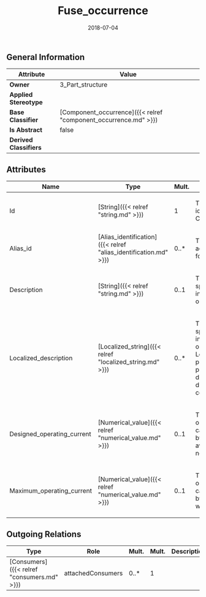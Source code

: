 ﻿---
title: Fuse_occurrence
toc: false
type: specs
date: "2018-07-04"
draft: false
specification: KBL
version: 2.5
documentType: "Recommendation"
elementType: Class
classes:
  - Fuse_occurrence
menu_name: kbl-2.5
---


## General Information

| Attribute               | Value |
|-------------------------|-------|
| **Owner**               | 3_Part_structure |
| **Applied Stereotype**  |   |
| **Base Classifier**     | [Component_occurrence]({{< relref "component_occurrence.md" >}})<br/>  |
| **Is Abstract**         | false |
| **Derived Classifiers** |   |

## Attributes
|  Name  |  Type  |  Mult.  |  Description  |  Owning Classifier  |
|--------|--------|---------|---------------|--------------|
|Id | [String]({{< relref "string.md" >}}) | 1 | <p>The id specifies the identifier of the Component.</p> | [Component_occurrence]({{< relref "component_occurrence.md" >}}) |
|Alias_id | [Alias_identification]({{< relref "alias_identification.md" >}}) | 0..* | <p>The alias_id specifies additional identifiers for the Component.</p> | [Component_occurrence]({{< relref "component_occurrence.md" >}}) |
|Description | [String]({{< relref "string.md" >}}) | 0..1 | <p>The description specifies additional information about the object.</p> | [Component_occurrence]({{< relref "component_occurrence.md" >}}) |
|Localized_description | [Localized_string]({{< relref "localized_string.md" >}}) | 0..* | <p> The description specifies additional information about the object. The Localized_description provides the possibility to define descriptions for different language codes.       </p> | [Component_occurrence]({{< relref "component_occurrence.md" >}}) |
|Designed_operating_current | [Numerical_value]({{< relref "numerical_value.md" >}}) | 0..1 | <p> The designed operating current is calculated /&#160;specified by the consumers available in the network.      </p> | [Fuse_occurrence]({{< relref "fuse_occurrence.md" >}}) |
|Maximum_operating_current | [Numerical_value]({{< relref "numerical_value.md" >}}) | 0..1 | <p> The maximum operating current is calculated /&#160;specified by the weakest used wires.      </p> | [Fuse_occurrence]({{< relref "fuse_occurrence.md" >}}) |

## Outgoing Relations
|    Type  |   Role   |   Mult.   |   Mult.   |   Description   |
|----------|----------|-----------|-----------|-----------------|
| [Consumers]({{< relref "consumers.md" >}}) | attachedConsumers | 0..* | 1 |  |
